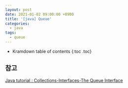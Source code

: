 ```yaml
---
layout: post
date: 2021-01-02 09:00:00 +0900
title: '[java] Queue'
categories:
  - java
tags:
  - queue
---
```


* Kramdown table of contents
{:toc .toc}

## 참고

[Java tutorial : Collections-Interfaces-The Queue Interface](https://docs.oracle.com/javase/tutorial/collections/interfaces/queue.html)
